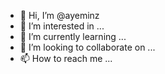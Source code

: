 - 👋 Hi, I’m @ayeminz
- 👀 I’m interested in ...
- 🌱 I’m currently learning ...
- 💞️ I’m looking to collaborate on ...
- 📫 How to reach me ...

<!---
ayeminz/ayeminz is a ✨ special ✨ repository because its `README.md` (this file) appears on your GitHub profile.
You can click the Preview link to take a look at your changes.
--->
